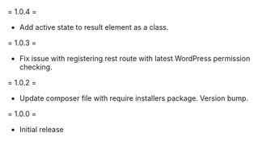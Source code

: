 = 1.0.4 =

- Add active state to result element as a class.

= 1.0.3 =

- Fix issue with registering rest route with latest WordPress permission checking.

= 1.0.2 =

- Update composer file with require installers package. Version bump.

= 1.0.0 =

- Initial release
